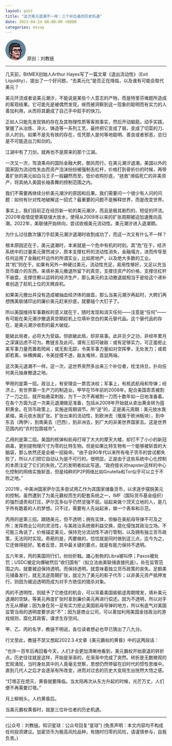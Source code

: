 ```yaml
---
layout: post
title: "这次美元退潮不一样：三个补位者的历史机遇"
date: 2023-04-24 08:00:00 +0800
categories: essay
---
```


![](/images/ordinal-1835811752116542.png)
原创：刘教链

* * *

几天前，BitMEX创始人Arthur Hayes写了一篇文章《退出流动性》（Exit Liquidity），提出了一个好问题，“去美元化”是否正在降临，以及谁有可能会取代美元？

美元环流或者说美元潮汐，不能说是某些个人意志的产物，而是特里芬难题所造成的客观结果。它可能先是被偶然发现，继而被洞察到这一现象的聪明而有实力的人善加利用，从而将其磨成了自己手中趁手的快刀。

正如人只能先发现铁的存在及其物理性质等客观事实，然后开动脑筋，动手实践，掌握了从冶炼、淬火、铸造等一系列工艺，最终把它变成了钢，变成了切菜的刀、杀人的剑。如果不是先有铁的存在，任凭那人是何等地聪明、善良或者邪恶，总归是不可能造出刀和剑的。

江湖中有了刀剑，就再也不是原来的那个江湖。

一次又一次，驾浪乘舟的国际金融大鳄，御风而行。在美元潮汐退潮，美国以外的国家因为流动性失血而资产泡沫纷纷被强制去杠杆，价格打到骨折价的时候，再带着扩张的美元如白马王子一般翩然而至，低价收购抄底，“拯救”濒临死亡的非美资产，将其纳入美国长袖善舞的控制范围之内。

我们不需要再继续分析美元潮汐的原因和后果。我们需要问一个很少有人问的问题：如何有针对性地破解这一招式？最重要的问题不是解释世界，而是改变世界。

事实上，我们目前正在经历新一轮的美元潮汐，而且是极其剧烈的、短促的环流。2020年疫情促使美联储大放水，使得从2008年以来的扩张周期被迫加速推向高潮。2022年，美联储开始转向，尝试收缩美元流动性。美元潮汐进入退潮期。

为什么过往数次镰刀手趁美元潮汐退潮时收割成功了，而这一次又有什么不一样？

根本原因还在于，美元退潮时，本来就是一个危中有机的时刻。其“危”在于，经济系统中的过量美元骤然减少，原本支撑杠杆的流动性消失，金融塌方，进而传导至任何运用了金融杠杆运作的所谓实业，比如房地产，以及绝大多数的工业。其“机”则在于，如果有另外一种硬过美元，流动性充足，易用性够好，又足以充当货币媒介的东西，来填补美元撤退所留下的真空，支撑住资产的价格，支撑住杠杆不崩盘，支撑住赖以运转的经济生产，那么美元的主动撤退就相当于是给这个递补者创造了趁机上位的天赐良机。

如果美元撤出并没有造成被抽血经济体的崩盘，那么当美元潮汐再起时，大鳄们再想携美联储印出的廉价美元赶来抄底，就要碰个大钉子了。

所以美国维持军事霸权的意义就在于，随时发现和消灭任何——注意是“任何”——有可能在美元潮汐撤退真空期趁机上位填补空白的美元替代品。这个替代品的存在，是美元潮汐收割的最大破绽。

能破此局者，必将大为受益。但欲破此局，却非易事。此非旦夕之功，非经年累月之深谋远虑不可为。教链言及此问，谓有三招可破敌：或有足够实力，可正面拒止美军事力量而置若罔闻；或无影无踪，令美军事力量如对空挥拳，无处发力；或若即若离，纵横捭阖，令美捉摸不透，敌友难辨，首鼠两端。

这次美元退潮不一样。这一次，这世界突然多出来三个补位者，枕戈待旦，扑向任何美元抽身撤退之地。

甲用的是第一招。政治上，有安理会一票否决权；军事上，有核武航母和导弹；经济上，有世界第一生产力的制造业。甲早在15年前的2008年，配合美国乖乖被割了一刀之后，就开始悬梁刺股，为下一次不再被割一刀而十数年如一日地准备着。在各个方面为这一次美元退潮做足准备，包括从2008年开始就从卖出黄金转为囤积黄金。在货币政策上，实施逆周期调节。所“逆”的，正是美元周期：美元放水我紧缩，美元收水我扩张。扩张出来的流动性，到欧洲去（俄属于欧洲板块），到中东去（两伊），到南美去（巴西），到非洲去，到广大的非美世界国家去。这是世界范围内的“农村包围城市”。

乙用的是第二招。美国的核弹和航母打得了大大的摩天大楼，却打不了小小的新冠病毒，更别提物理尺寸为零的比特生物。但是如果比特生物有一个能够被斩首的大脑袋，那么依然还是会被一招毙命。“由于自90年代以来所有电子货币的尝试都失败了，所以人们把它自动认为是不可行的。很明显，正是由于这些系统中心化控制的本质注定了它们的失败。”乙的发明者如此写道。“政府擅长对napster这样的中心化控制的网络实施斩首，但是纯粹的P2P网络比如Gnutella和Tor似乎可以立于不败之地。”

2021年，中美洲国家萨尔瓦多尝试用乙作为其国家储备货币，以求逐步摆脱美元的控制。虽然遭到了为美元霸权而生的配套系统之一，IMF（国际货币基金组织）的强烈谴责和打压，萨尔瓦多似乎仍然坚强不屈。站起来做个顶天立地的人，是几乎所有跪着的人的梦想。只不过，需要有人先站起来，做一个表率和示范。

丙用的是第三招。跟随美元，但不透明；拥有实体，但躲在美航母导弹不可及之所；发挥商业公司的灵活性，与美政治系统做利益交换，腐化侵蚀其政治立场。不可能三角说了，价格锚定美元，保持充分流动性不进行管制，以及拥有独立货币政策，无法同时实现。奇葩的是，丙要做的，恰恰就是同时做到这三点，迄今为之，它还做得挺好。笔者反思，其中最关键的要点，就是有能力保持不透明。

五六年来，丙的美国同行们，纷纷折戟。雄心勃勃的Libra被叫停；Paxos被处罚；USDC被定向爆破然后“收归国有”（拟立法由美联储直接托底）。处在监管范围之内，就要被迫保持透明。而保持透明，就意味着独立货币政策的丧失。足额美元储备发行，就无法逆周期扩张，就沦为了美元的影子代币；以非美元资产抵押发行，则因为被迫透明而成为对手方绝佳的猎杀对象。

丙的不透明性，则赋予了它绝佳的机会，可以背着美国偷偷逆周期增发，填补美元退潮的空缺，等美元再度扩张时拿到廉价美元再进行偿还。因为不透明，所以对手方无从爆破；因为身在另一足有实力拒止美国航母导弹的地方，所以有底气对美国监管当局的透明度要求说“不”；因为是商业公司，可以善加利用美国金钱政治的游戏规则，腐化其政客，谋求生存空间。

甲、乙、丙的名字，教链不明说，各位读者想必也早已猜出了八九分。

行文至此，教链不禁又想起2022.3.4文章《美元霸权的黄昏》中的这两段话：

“也许一百年后再回看今天，人们才会更加清晰地看到，美元霸权开始衰退的转折点。历史往往就是这样，开始是渐渐的，在渐渐中完成了突然。转折是无数微观的宏观涌现，当时身处其中的人竟毫无觉察，思想仍然停留在旧时代的惯性思维中。直到几代人之后才会逐渐有所改变，进而对过去的历史大变局生出恍然大悟之感。

“灯塔正在熄灭，黄昏就要降临。当太阳再次从东方升起的时候，光芒万丈，人们便不再需要灯塔。”

月上柳梢头，人约黄昏后。

当美元霸权黄昏时，就是三位补位者的历史机遇。


* * *

(公众号：刘教链。知识星球：公众号回复“星球”)
(免责声明：本文内容均不构成任何投资建议。加密货币为极高风险品种，有随时归零的风险，请谨慎参与，自我负责。)
